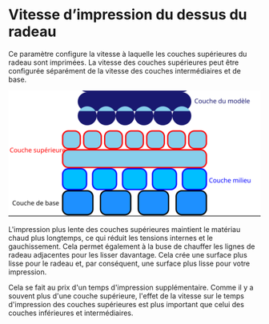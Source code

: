 Vitesse d’impression du dessus du radeau
====
Ce paramètre configure la vitesse à laquelle les couches supérieures du radeau sont imprimées. La vitesse des couches supérieures peut être configurée séparément de la vitesse des couches intermédiaires et de base.

![Où se trouvent les couches supérieures dans le radeau](../images/raft_dimensions_simplified_fr.svg)

L'impression plus lente des couches supérieures maintient le matériau chaud plus longtemps, ce qui réduit les tensions internes et le gauchissement. Cela permet également à la buse de chauffer les lignes de radeau adjacentes pour les lisser davantage. Cela crée une surface plus lisse pour le radeau et, par conséquent, une surface plus lisse pour votre impression.

Cela se fait au prix d'un temps d'impression supplémentaire. Comme il y a souvent plus d'une couche supérieure, l'effet de la vitesse sur le temps d'impression des couches supérieures est plus important que celui des couches inférieures et intermédiaires.
